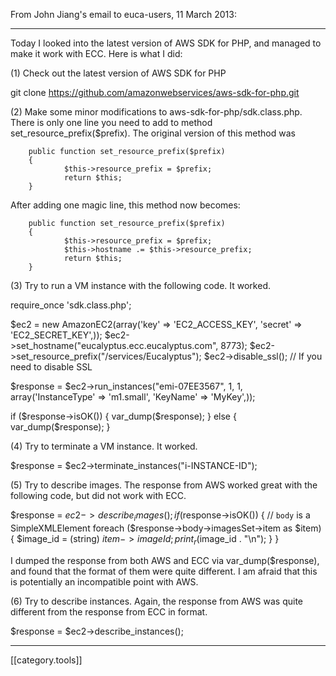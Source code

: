 From John Jiang's email to euca-users, 11 March 2013:

*****

Today I looked into the latest version of AWS SDK for PHP, and managed to make it work with ECC. Here is what I did:

(1) Check out the latest version  of AWS SDK for PHP

git clone https://github.com/amazonwebservices/aws-sdk-for-php.git

(2) Make some minor modifications to aws-sdk-for-php/sdk.class.php. There is only one line you need to add to method set_resource_prefix($prefix). The original version of this method was

        public function set_resource_prefix($prefix)
        {
                $this->resource_prefix = $prefix;
                return $this;
        }

After adding one magic line, this method now becomes:

        public function set_resource_prefix($prefix)
        {
                $this->resource_prefix = $prefix;
                $this->hostname .= $this->resource_prefix;
                return $this;
        }

(3) Try to run a VM instance with the following code. It worked.

require_once 'sdk.class.php';

$ec2 = new AmazonEC2(array('key' => 'EC2_ACCESS_KEY', 'secret' => 'EC2_SECRET_KEY',));
$ec2->set_hostname("eucalyptus.ecc.eucalyptus.com", 8773);
$ec2->set_resource_prefix("/services/Eucalyptus");
$ec2->disable_ssl(); // If you need to disable SSL

$response = $ec2->run_instances("emi-07EE3567", 1, 1, array('InstanceType' => 'm1.small', 'KeyName' => 'MyKey',));

if ($response->isOK()) {
    var_dump($response);
} else {
    var_dump($response);
}

(4) Try to terminate a VM instance. It worked.

$response = $ec2->terminate_instances("i-INSTANCE-ID");

(5) Try to describe images. The response from AWS worked great with the following code, but did not work with ECC.

$response = $ec2->describe_images();
if ($response->isOK()) {
    // `body` is a SimpleXMLElement
    foreach ($response->body->imagesSet->item as $item) {
        $image_id = (string) $item->imageId;
        print_r($image_id . "\n");
    }
}

I dumped the response from both AWS and ECC via var_dump($response), and found that the format of them were quite different. I am afraid that this is potentially an incompatible point with AWS.

(6) Try to describe instances. Again, the response from AWS was quite different from the response from ECC in format.

$response = $ec2->describe_instances();

*****

[[category.tools]]
